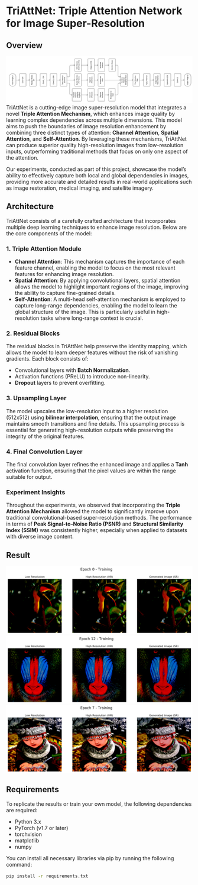 # TriAttNet: Triple Attention Network for Image Super-Resolution

## Overview
![Description of image](Result/diagram.png)
TriAttNet is a cutting-edge image super-resolution model that integrates a novel **Triple Attention Mechanism**, which enhances image quality by learning complex dependencies across multiple dimensions. This model aims to push the boundaries of image resolution enhancement by combining three distinct types of attention: **Channel Attention**, **Spatial Attention**, and **Self-Attention**. By leveraging these mechanisms, TriAttNet can produce superior quality high-resolution images from low-resolution inputs, outperforming traditional methods that focus on only one aspect of the attention.

Our experiments, conducted as part of this project, showcase the model’s ability to effectively capture both local and global dependencies in images, providing more accurate and detailed results in real-world applications such as image restoration, medical imaging, and satellite imagery.

## Architecture

TriAttNet consists of a carefully crafted architecture that incorporates multiple deep learning techniques to enhance image resolution. Below are the core components of the model:

### 1. **Triple Attention Module**
   - **Channel Attention**: This mechanism captures the importance of each feature channel, enabling the model to focus on the most relevant features for enhancing image resolution.
   - **Spatial Attention**: By applying convolutional layers, spatial attention allows the model to highlight important regions of the image, improving the ability to capture fine-grained details.
   - **Self-Attention**: A multi-head self-attention mechanism is employed to capture long-range dependencies, enabling the model to learn the global structure of the image. This is particularly useful in high-resolution tasks where long-range context is crucial.

### 2. **Residual Blocks**
   The residual blocks in TriAttNet help preserve the identity mapping, which allows the model to learn deeper features without the risk of vanishing gradients. Each block consists of:
   - Convolutional layers with **Batch Normalization**.
   - Activation functions (PReLU) to introduce non-linearity.
   - **Dropout** layers to prevent overfitting.

### 3. **Upsampling Layer**
   The model upscales the low-resolution input to a higher resolution (512x512) using **bilinear interpolation**, ensuring that the output image maintains smooth transitions and fine details. This upsampling process is essential for generating high-resolution outputs while preserving the integrity of the original features.

### 4. **Final Convolution Layer**
   The final convolution layer refines the enhanced image and applies a **Tanh** activation function, ensuring that the pixel values are within the range suitable for output.

### Experiment Insights
Throughout the experiments, we observed that incorporating the **Triple Attention Mechanism** allowed the model to significantly improve upon traditional convolutional-based super-resolution methods. The performance in terms of **Peak Signal-to-Noise Ratio (PSNR)** and **Structural Similarity Index (SSIM)** was consistently higher, especially when applied to datasets with diverse image content.
## Result 
![Description of image](Result/scale_2/set5/epoch_1.png)
![Description of image](Result/scale_2/set14/epoch_13.png)
![Description of image](Result/scale_2/set14/epoch_8.png)
## Requirements

To replicate the results or train your own model, the following dependencies are required:

- Python 3.x
- PyTorch (v1.7 or later)
- torchvision
- matplotlib
- numpy

You can install all necessary libraries via pip by running the following command:

```bash
pip install -r requirements.txt
